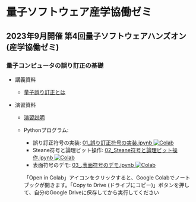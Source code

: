 # 量子ソフトウェア産学協働ゼミ

## 2023年9月開催 第4回量子ソフトウェアハンズオン(産学協働ゼミ)

### 量子コンピュータの誤り訂正の基礎

* 講義資料
  * [量子誤り訂正とは](量子誤り訂正とは.pdf)

* 演習資料
  * [演習説明](00_演習説明.pdf)
  * Pythonプログラム:
      * 誤り訂正符号の実装: [01\_誤り訂正符号の実装.ipynb ![Colab](https://colab.research.google.com/assets/colab-badge.svg)](https://colab.research.google.com/github/utokyo-qsw/joint-seminar/blob/main/202309/01_%E8%AA%A4%E3%82%8A%E8%A8%82%E6%AD%A3%E7%AC%A6%E5%8F%B7%E3%81%AE%E5%AE%9F%E8%A3%85.ipynb)
      * Steane符号と論理ビット操作: [02\_Steane符号と論理ビット操作.ipynb ![Colab](https://colab.research.google.com/assets/colab-badge.svg)](https://colab.research.google.com/github/utokyo-qsw/joint-seminar/blob/main/202309/02_Steane%E7%AC%A6%E5%8F%B7%E3%81%A8%E8%AB%96%E7%90%86%E3%83%93%E3%83%83%E3%83%88%E6%93%8D%E4%BD%9C.ipynb)
      * 表面符号のデモ: [03\_.表面符号のデモ.ipynb ![Colab](https://colab.research.google.com/assets/colab-badge.svg)](https://colab.research.google.com/github/utokyo-qsw/joint-seminar/blob/main/202309/03_%E8%A1%A8%E9%9D%A2%E7%AC%A6%E5%8F%B7%E3%81%AE%E3%83%87%E3%83%A2.ipynb)
 
    「Open in Colab」アイコンをクリックすると、Google Colabでノートブックが開きます。「Copy to  Drive (ドライブにコピー)」ボタンを押して、自分のGoogle Driveに保存してから実行してください
